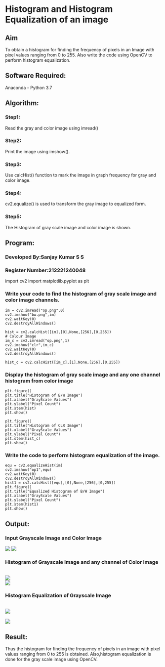 # Histogram and Histogram Equalization of an image
## Aim
To obtain a histogram for finding the frequency of pixels in an Image with pixel values ranging from 0 to 255. Also write the code using OpenCV to perform histogram equalization.

## Software Required:
Anaconda - Python 3.7

## Algorithm:
### Step1: 
Read the gray and color image using imread() 
### Step2:
Print the image using imshow().
### Step3:
Use calcHist() function to mark the image in graph frequency for gray and color image.
### Step4:
cv2.equalize() is used to transform the gray image to equalized form.
### Step5:
The Histogram of gray scale image and color image is shown.

## Program:
### Developed By:Sanjay Kumar S S
### Register Number:212221240048
import cv2
import matplotlib.pyplot as plt

### Write your code to find the histogram of gray scale image and color image channels.
```
im = cv2.imread("op.png",0)
cv2.imshow("bw.png",im)
cv2.waitKey(0)
cv2.destroyAllWindows()

hist = cv2.calcHist([im],[0],None,[256],[0,255])
# Colour Image
im_c = cv2.imread("op.png",1)
cv2.imshow("clr",im_c)
cv2.waitKey(0)
cv2.destroyAllWindows()

hist_c = cv2.calcHist([im_c],[1],None,[256],[0,255])
```
### Display the histogram of gray scale image and any one channel histogram from color image
```
plt.figure()
plt.title("Histogram of B/W Image")
plt.xlabel("GrayScale Values")
plt.ylabel("Pixel Count")
plt.stem(hist)
plt.show()

plt.figure()
plt.title("Histogram of CLR Image")
plt.xlabel("GrayScale Values")
plt.ylabel("Pixel Count")
plt.stem(hist_c)
plt.show()
```
### Write the code to perform histogram equalization of the image. 
```
equ = cv2.equalizeHist(im)
cv2.imshow("op1",equ)
cv2.waitKey(0)
cv2.destroyAllWindows()
hist1 = cv2.calcHist([equ],[0],None,[256],[0,255])
plt.figure()
plt.title("Equalized Histogram of B/W Image")
plt.xlabel("GrayScale Values")
plt.ylabel("Pixel Count")
plt.stem(hist1)
plt.show()
```
## Output:
### Input Grayscale Image and Color Image

<img src='https://user-images.githubusercontent.com/93427246/229993154-170ab310-a90d-4126-8a72-858b07b95f4e.png'>

<img src='https://user-images.githubusercontent.com/93427246/229993351-5f401c5b-9c1e-4855-ba16-87e1d24c5398.png'>


### Histogram of Grayscale Image and any channel of Color Image
<br>
<img src='https://user-images.githubusercontent.com/93427246/229994183-077c0398-00ce-4f95-a0e1-359e3ab199d3.png'>

<br>
<img src='https://user-images.githubusercontent.com/93427246/229994282-dd8a7c38-0b3b-4eb7-a27d-2bc270b387e9.png'>

<br>

### Histogram Equalization of Grayscale Image
<br>
<img src='https://user-images.githubusercontent.com/93427246/229995051-34283ba8-304f-4baa-8115-f7e667a13f3c.png'>

<br>
<br>
<img src='https://user-images.githubusercontent.com/93427246/229995429-0726a111-6fc4-4ad1-9799-4da154016de1.png'>


<br>

## Result: 
Thus the histogram for finding the frequency of pixels in an image with pixel values ranging from 0 to 255 is obtained. Also,histogram equalization is done for the gray scale image using OpenCV.
